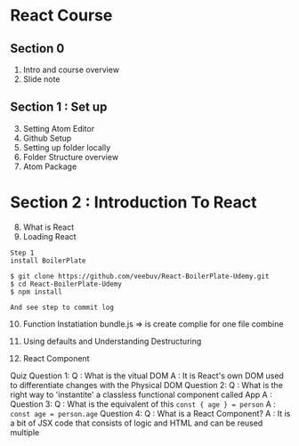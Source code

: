# React Course

## Section 0
1. Intro and course overview
2. Slide note 

## Section 1 : Set up

3. Setting Atom Editor
4. Github Setup
5. Setting up folder locally
6. Folder Structure overview
7. Atom Package

# Section 2 : Introduction To React
8. What is React
9. Loading React

```
Step 1
install BoilerPlate

$ git clone https://github.com/veebuv/React-BoilerPlate-Udemy.git
$ cd React-BoilerPlate-Udemy
$ npm install 

And see step to commit log
```

10. Function Instatiation
bundle.js => is create complie for one file combine 

11. Using defaults and Understanding Destructuring
12. React Component

Quiz 
Question 1:
Q : What is the vitual DOM
A : It is React's own DOM used to differentiate changes with the Physical DOM
Question 2:
Q : What is the right way to 'instantite' a classless functional component called App
A : <App/>
Question 3:
Q : What is the equivalent of this
``` const { age } = person ```
A : ``` const age = person.age ```
Question 4:
Q : What is a React Component?
A : It is a bit of JSX code that consists of logic and HTML and can be reused multiple
